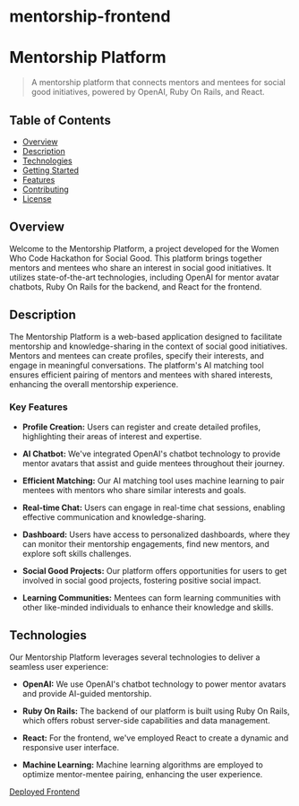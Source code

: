# mentorship-frontend

# Mentorship Platform

> A mentorship platform that connects mentors and mentees for social good initiatives, powered by OpenAI, Ruby On Rails, and React.

## Table of Contents
- [Overview](#overview)
- [Description](#description)
- [Technologies](#technologies)
- [Getting Started](#getting-started)
- [Features](#features)
- [Contributing](#contributing)
- [License](#license)

## Overview

Welcome to the Mentorship Platform, a project developed for the Women Who Code Hackathon for Social Good. This platform brings together mentors and mentees who share an interest in social good initiatives. It utilizes state-of-the-art technologies, including OpenAI for mentor avatar chatbots, Ruby On Rails for the backend, and React for the frontend.

## Description

The Mentorship Platform is a web-based application designed to facilitate mentorship and knowledge-sharing in the context of social good initiatives. Mentors and mentees can create profiles, specify their interests, and engage in meaningful conversations. The platform's AI matching tool ensures efficient pairing of mentors and mentees with shared interests, enhancing the overall mentorship experience.

### Key Features

- **Profile Creation:** Users can register and create detailed profiles, highlighting their areas of interest and expertise.

- **AI Chatbot:** We've integrated OpenAI's chatbot technology to provide mentor avatars that assist and guide mentees throughout their journey.

- **Efficient Matching:** Our AI matching tool uses machine learning to pair mentees with mentors who share similar interests and goals.

- **Real-time Chat:** Users can engage in real-time chat sessions, enabling effective communication and knowledge-sharing.

- **Dashboard:** Users have access to personalized dashboards, where they can monitor their mentorship engagements, find new mentors, and explore soft skills challenges.

- **Social Good Projects:** Our platform offers opportunities for users to get involved in social good projects, fostering positive social impact.

- **Learning Communities:** Mentees can form learning communities with other like-minded individuals to enhance their knowledge and skills.

## Technologies

Our Mentorship Platform leverages several technologies to deliver a seamless user experience:

- **OpenAI:** We use OpenAI's chatbot technology to power mentor avatars and provide AI-guided mentorship.

- **Ruby On Rails:** The backend of our platform is built using Ruby On Rails, which offers robust server-side capabilities and data management.

- **React:** For the frontend, we've employed React to create a dynamic and responsive user interface.

- **Machine Learning:** Machine learning algorithms are employed to optimize mentor-mentee pairing, enhancing the user experience.

[Deployed Frontend](https://653e883a779d1a115c281cf3--stately-profiterole-606a81.netlify.app/)
